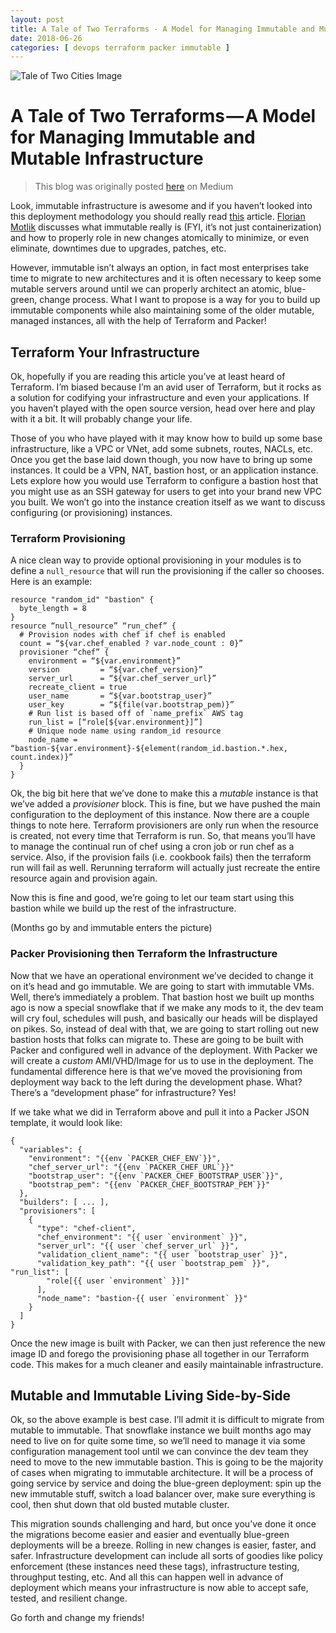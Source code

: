 ```yaml
---
layout: post
title: A Tale of Two Terraforms - A Model for Managing Immutable and Mutable Infrastructure
date: 2018-06-26
categories: [ devops terraform packer immutable ]
---
```


![Tale of Two Cities Image](../assets/tale-of-two-cities-detail.png)

# A Tale of Two Terraforms — A Model for Managing Immutable and Mutable Infrastructure

> This blog was originally posted [here](https://medium.com/rigged-ops/a-tale-of-two-terraforms-a-model-for-managing-immutable-and-mutable-infrastructure-fa0f5422c27b) on Medium

Look, immutable infrastructure is awesome and if you haven’t looked into this deployment methodology you should really read [this](https://blog.codeship.com/immutable-infrastructure/) article. [Florian Motlik](https://blog.codeship.com/author/florianmotlik/) discusses what immutable really is (FYI, it’s not just containerization) and how to properly role in new changes atomically to minimize, or even eliminate, downtimes due to upgrades, patches, etc.

However, immutable isn’t always an option, in fact most enterprises take time to migrate to new architectures and it is often necessary to keep some mutable servers around until we can properly architect an atomic, blue-green, change process. What I want to propose is a way for you to build up immutable components while also maintaining some of the older mutable, managed instances, all with the help of Terraform and Packer!

## Terraform Your Infrastructure

Ok, hopefully if you are reading this article you’ve at least heard of Terraform. I’m biased because I’m an avid user of Terraform, but it rocks as a solution for codifying your infrastructure and even your applications. If you haven’t played with the open source version, head over here and play with it a bit. It will probably change your life.

Those of you who have played with it may know how to build up some base infrastructure, like a VPC or VNet, add some subnets, routes, NACLs, etc. Once you get the base laid down though, you now have to bring up some instances. It could be a VPN, NAT, bastion host, or an application instance. Lets explore how you would use Terraform to configure a bastion host that you might use as an SSH gateway for users to get into your brand new VPC you built. We won’t go into the instance creation itself as we want to discuss configuring (or provisioning) instances.

### Terraform Provisioning

A nice clean way to provide optional provisioning in your modules is to define a `null_resource` that will run the provisioning if the caller so chooses. Here is an example:

```hcl
resource "random_id" "bastion" {
  byte_length = 8
}
resource “null_resource” “run_chef” {
  # Provision nodes with chef if chef is enabled
  count = “${var.chef_enabled ? var.node_count : 0}”
  provisioner “chef” {
    environment = “${var.environment}”
    version         = “${var.chef_version}”
    server_url      = “${var.chef_server_url}”
    recreate_client = true
    user_name       = “${var.bootstrap_user}”
    user_key        = “${file(var.bootstrap_pem)}”
    # Run list is based off of `name_prefix` AWS tag
    run_list = [“role[${var.environment}]”]
    # Unique node name using random_id resource
    node_name = “bastion-${var.environment}-${element(random_id.bastion.*.hex, count.index)}”
  }
}
```

Ok, the big bit here that we’ve done to make this a _mutable_ instance is that we’ve added a _provisioner_ block. This is fine, but we have pushed the main configuration to the deployment of this instance. Now there are a couple things to note here. Terraform provisioners are only run when the resource is created, not every time that Terraform is run. So, that means you’ll have to manage the continual run of chef using a cron job or run chef as a service. Also, if the provision fails (i.e. cookbook fails) then the terraform run will fail as well. Rerunning terraform will actually just recreate the entire resource again and provision again.

Now this is fine and good, we’re going to let our team start using this bastion while we build up the rest of the infrastructure.

(Months go by and immutable enters the picture)

### Packer Provisioning then Terraform the Infrastructure

Now that we have an operational environment we’ve decided to change it on it’s head and go immutable. We are going to start with immutable VMs. Well, there’s immediately a problem. That bastion host we built up months ago is now a special snowflake that if we make any mods to it, the dev team will cry foul, schedules will push, and basically our heads will be displayed on pikes. So, instead of deal with that, we are going to start rolling out new bastion hosts that folks can migrate to. These are going to be built with Packer and configured well in advance of the deployment. With Packer we will create a _custom_ AMI/VHD/Image for us to use in the deployment. The fundamental difference here is that we’ve moved the provisioning from deployment way back to the left during the development phase. What? There’s a “development phase” for infrastructure? Yes!

If we take what we did in Terraform above and pull it into a Packer JSON template, it would look like:

```hcl
{
  "variables": {
    "environment": "{{env `PACKER_CHEF_ENV`}}",
    "chef_server_url": "{{env `PACKER_CHEF_URL`}}"
    "bootstrap_user": "{{env `PACKER_CHEF_BOOTSTRAP_USER`}}",
    "bootstrap_pem": "{{env `PACKER_CHEF_BOOTSTRAP_PEM`}}"
  },
  "builders": [ ... ],
  "provisioners": [
    {
      "type": "chef-client",
      "chef_environment": "{{ user `environment` }}",
      "server_url": "{{ user `chef_server_url` }}",
      "validation_client_name": "{{ user `bootstrap_user` }}",
      "validation_key_path": "{{ user `bootstrap_pem` }}",
"run_list": [
        "role[{{ user `environment` }}]"
      ],
      "node_name": "bastion-{{ user `environment` }}"
    }
  ]
}
```

Once the new image is built with Packer, we can then just reference the new image ID and forego the provisioning phase all together in our Terraform code. This makes for a much cleaner and easily maintainable infrastructure.

## Mutable and Immutable Living Side-by-Side

Ok, so the above example is best case. I’ll admit it is difficult to migrate from mutable to immutable. That snowflake instance we built months ago may need to live on for quite some time, so we’ll need to manage it via some configuration management tool until we can convince the dev team they need to move to the new immutable bastion. This is going to be the majority of cases when migrating to immutable architecture. It will be a process of going service by service and doing the blue-green deployment: spin up the new immutable stuff, switch a load balancer over, make sure everything is cool, then shut down that old busted mutable cluster.

This migration sounds challenging and hard, but once you’ve done it once the migrations become easier and easier and eventually blue-green deployments will be a breeze. Rolling in new changes is easier, faster, and safer. Infrastructure development can include all sorts of goodies like policy enforcement (these instances need these tags), infrastructure testing, throughput testing, etc. And all this can happen well in advance of deployment which means your infrastructure is now able to accept safe, tested, and resilient change.

Go forth and change my friends!
